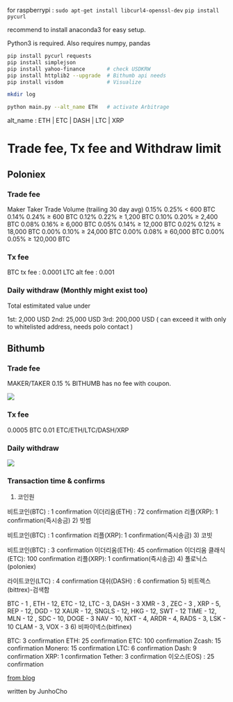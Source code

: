for raspberrypi : `sudo apt-get install libcurl4-openssl-dev`
`pip install pycurl`

recommend to install anaconda3 for easy setup.

Python3 is required. Also requires numpy, pandas

```bash
pip install pycurl requests
pip install simplejson
pip install yahoo-finance		# check USDKRW
pip install httplib2 --upgrade	# Bithumb api needs
pip install visdom 				# Visualize

mkdir log

python main.py --alt_name ETH	# activate Arbitrage
```


alt_name : ETH | ETC | DASH | LTC | XRP

# Trade fee, Tx fee and Withdraw limit

## Poloniex

### Trade fee

Maker   Taker   Trade Volume (trailing 30 day avg)
0.15%   0.25%   < 600 BTC 
0.14%   0.24%   ≥ 600 BTC
0.12%   0.22%   ≥ 1,200 BTC
0.10%   0.20%   ≥ 2,400 BTC
0.08%   0.16%   ≥ 6,000 BTC
0.05%   0.14%   ≥ 12,000 BTC
0.02%   0.12%   ≥ 18,000 BTC
0.00%   0.10%   ≥ 24,000 BTC
0.00%   0.08%   ≥ 60,000 BTC
0.00%   0.05%   ≥ 120,000 BTC

### Tx fee

BTC tx fee : 0.0001 
LTC alt fee : 0.001 


### Daily withdraw (Monthly might exist too)

Total estimitated value under

1st: 2,000 USD
2nd: 25,000 USD
3rd: 200,000 USD ( can exceed it with only to whitelisted address, needs polo contact )

## Bithumb

### Trade fee

MAKER/TAKER 0.15 %
BITHUMB has no fee with coupon.

![](https://tmmsexy.s3.amazonaws.com/imgs/2017-08-07-130354.jpg)

### Tx fee

0.0005 BTC
0.01 ETC/ETH/LTC/DASH/XRP


### Daily withdraw

![](https://tmmsexy.s3.amazonaws.com/imgs/2017-08-07-130623.jpg)

### Transaction time & confirms

1) 코인원

비트코인(BTC) : 1 confirmation
이더리움(ETH) : 72 confirmation
리플(XRP): 1 confirmation(즉시송금)
2) 빗썸

비트코인(BTC) : 1 confirmation
리플(XRP): 1 confirmation(즉시송금)
3) 코빗

비트코인(BTC) : 3 confirmation
이더리움(ETH): 45 confirmation
이더리움 클래식(ETC): 100 confirmation
리플(XRP): 1 confirmation(즉시송금)
4) 폴로닉스(poloniex)

라이트코인(LTC) : 4 confirmation
대쉬(DASH) : 6 confirmation
5) 비트렉스(bittrex)-검색함

BTC - 1 , ETH - 12, ETC - 12, LTC - 3, DASH - 3
XMR - 3 , ZEC - 3 , XRP - 5, REP - 12, DGD - 12
XAUR - 12, SNGLS - 12, HKG - 12, SWT - 12
TIME - 12, MLN - 12 , SDC - 10, DOGE - 3
NAV - 10, NXT - 4, ARDR - 4, RADS - 3, LSK - 10
CLAM - 3, VOX - 3
6) 비파이넥스(bitfinex)

BTC: 3 confirmation
ETH: 25 confirmation
ETC: 100 confirmation
Zcash: 15 confirmation
Monero: 15 confirmation
LTC: 6 confirmation
Dash: 9 confirmation
XRP: 1 confirmation
Tether: 3 confirmation
이오스(EOS) : 25 confirmation

[from blog](https://steemit.com/kr/@bonghans/2-transaction-confirmation)


written by JunhoCho

